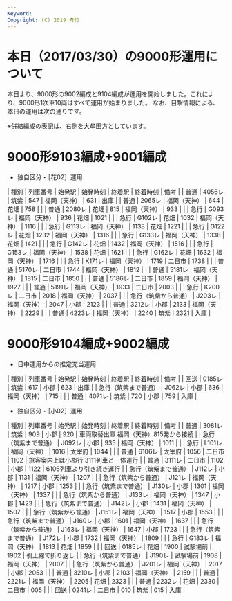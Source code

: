 ```yaml
---
Keyword: 
Copyright: (C) 2019 青竹
---
```


# 本日（2017/03/30）の9000形運用について

本日より、9000形の9002編成と9104編成が運用を開始しました。これにより、9000形1次車10両はすべて運用が始まりました。
なお、目撃情報による、本日の運用は次の通りです。

※併結編成の表記は、右側を大牟田方としています。

# 9000形9103編成+9001編成

* 独自区分・［花02］運用

| 種別 | 列車番号 | 始発駅 | 始発時刻 | 終着駅 | 終着時刻 | 備考 |
| 普通 | 4056レ | 筑紫 | 547 | 福岡（天神） | 631 | 出庫 |
| 普通 | 2065レ | 福岡（天神） | 644 | 花畑 | 758 |  |
| 普通 | 2080レ | 花畑 | 815 | 福岡（天神） | 933 |  |
| 急行 | G093レ | 福岡（天神） | 936 | 花畑 | 1021 |  |
| 急行 | G102レ | 花畑 | 1032 | 福岡（天神） | 1116 |  |
| 急行 | G113レ | 福岡（天神） | 1138 | 花畑 | 1221 |  |
| 急行 | G122レ | 花畑 | 1232 | 福岡（天神） | 1316 |  |
| 急行 | G133レ | 福岡（天神） | 1338 | 花畑 | 1421 |  |
| 急行 | G142レ | 花畑 | 1432 | 福岡（天神） | 1516 |  |
| 急行 | G153レ | 福岡（天神） | 1538 | 花畑 | 1621 |  |
| 急行 | G162レ | 花畑 | 1632 | 福岡（天神） | 1716 |  |
| 急行 | K171レ | 福岡（天神） | 1719 | 二日市 | 1738 |  |
| 普通 | 5170レ | 二日市 | 1744 | 福岡（天神） | 1812 |  |
| 普通 | 5181レ | 福岡（天神） | 1815 | 二日市 | 1850 |  |
| 普通 | 5186レ | 二日市 | 1859 | 福岡（天神） | 1927 |  |
| 普通 | 5191レ | 福岡（天神） | 1933 | 二日市 | 2003 |  |
| 急行 | K200レ | 二日市 | 2018 | 福岡（天神） | 2037 |  |
| 急行（筑紫から普通） | J203レ | 福岡（天神） | 2047 | 小郡 | 2123 |  |
| 普通 | 3212レ | 小郡 | 2133 | 福岡（天神） | 2229 |  |
| 普通 | 4223レ | 福岡（天神） | 2240 | 筑紫 | 2321 | 入庫 |

# 9000形9104編成+9002編成

* 日中運用からの推定充当運用

| 種別 | 列車番号 | 始発駅 | 始発時刻 | 終着駅 | 終着時刻 | 備考 |
| 回送 | 0185レ | 筑紫 | 617 | 小郡 | 623 | 出庫 |
| 急行（筑紫まで普通） | J062レ | 小郡 | 636 | 福岡（天神） | 715 |  |
| 普通 | 4071レ | 筑紫 | 720 | 小郡 | 759 | 入庫 |

* 独自区分・［小02］運用

| 種別 | 列車番号 | 始発駅 | 始発時刻 | 終着駅 | 終着時刻 | 備考 |
| 普通 | 3081レ | 筑紫 | 909 | 小郡 | 920 | 車両取替出庫
福岡（天神）815発から接続 |
| 急行（筑紫まで普通） | J092レ | 小郡 | 935 | 福岡（天神） | 1011 |  |
| 急行 | L101レ | 福岡（天神） | 1016 | 太宰府 | 1044 |  |
| 普通 | 6106レ | 太宰府 | 1056 | 二日市 | 1102 | 旅客案内上は小郡行
3111列車と一体運行 |
| 普通 | 3111レ | 二日市 | 1102 | 小郡 | 1122 | 6106列車より引き続き運行 |
| 急行（筑紫まで普通） | J112レ | 小郡 | 1131 | 福岡（天神） | 1207 |  |
| 急行（筑紫から普通） | J121レ | 福岡（天神） | 1217 | 小郡 | 1253 |  |
| 急行（筑紫まで普通） | J130レ | 小郡 | 1301 | 福岡（天神） | 1337 |  |
| 急行（筑紫から普通） | J133レ | 福岡（天神） | 1347 | 小郡 | 1423 |  |
| 急行（筑紫まで普通） | J142レ | 小郡 | 1431 | 福岡（天神） | 1507 |  |
| 急行（筑紫から普通） | J151レ | 福岡（天神） | 1517 | 小郡 | 1553 |  |
| 急行（筑紫まで普通） | J160レ | 小郡 | 1601 | 福岡（天神） | 1637 |  |
| 急行（筑紫から普通） | J163レ | 福岡（天神） | 1647 | 小郡 | 1723 |  |
| 急行（筑紫まで普通） | J172レ | 小郡 | 1732 | 福岡（天神） | 1809 |  |
| 急行 | G183レ | 福岡（天神） | 1813 | 花畑 | 1859 |  |
| 回送 | 0185レ | 花畑 | 1900 | 試験場前 | 1902 | 引上線で折り返し |
| 急行（筑紫まで普通） | J190レ | 試験場前 | 1908 | 福岡（天神） | 2007 |  |
| 急行（筑紫から普通） | J201レ | 福岡（天神） | 2017 | 小郡 | 2053 |  |
| 普通 | 3210レ | 小郡 | 2103 | 福岡（天神） | 2159 |  |
| 普通 | 2221レ | 福岡（天神） | 2205 | 花畑 | 2323 |  |
| 普通 | 2232レ | 花畑 | 2330 | 二日市 | 005 |  |
| 回送 | 0241レ | 二日市 | 010 | 筑紫 | 015 | 入庫 |

